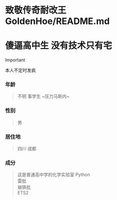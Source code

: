 # 致敬传奇耐改王GoldenHoe/README.md
# 傻逼高中生 没有技术只有宅
>[!Important]
>本人不定时发疯
### 年龄
>不明 事学生
>~压力马斯内~
### 性别
>男
### 居住地
>四川 成都
### 成分
>这是普通高中学的化学实验室
>Python  
>雷批  
>崩铁批  
>ETS2  
<!---
GoldenHoe/GoldenHoe is a ✨ special ✨ repository because its `README.md` (this file) appears on your GitHub profile.
You can click the Preview link to take a look at your changes.
--->
